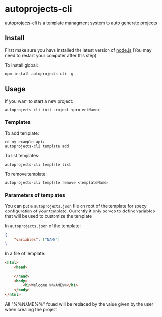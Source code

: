 # autoprojects-cli

autoprojects-cli is a template managment system to auto generate projects

## Install

First make sure you have installed the latest version of [node.js](https://nodejs.org) (You may need to restart your computer after this step).

To install global:

```
npm install autoprojects-cli -g
```

## Usage

If you want to start a new project:

```
autoprojects-cli init-project <projectName>
```

### Templates

To add template:

```
cd my-example-api/
autoprojects-cli template add
```

To list templates:

```
autoprojects-cli template list
```

To remove template:

```
autoprojects-cli template remove <templateName>
```

### Parameters of templates

You can put a `autoprojects.json` file on root of the template for specy configuration of your template.
Currently it only serves to define variables that will be used to customize the template

In `autoprojects.json` of the template:

```json
{
	"variables": ["NAME"]
}
```

In a file of template:

```html
<html>
	<head>
		...
	</head>
	<body>
		<h1>Welcome %%NAME%%</h1>
	</body>
</html>
```

All "%%NAME%%" found will be replaced by the value given by the user when creating the project
